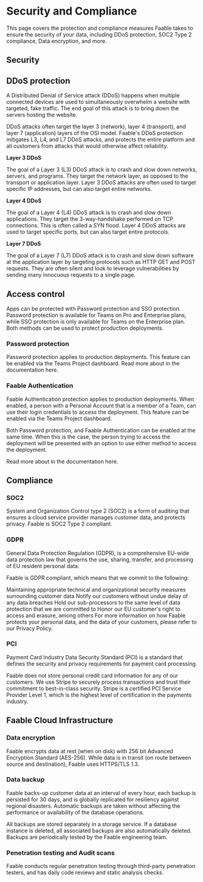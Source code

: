 # Security and Compliance

This page covers the protection and compliance measures Faable takes to ensure the security of your data, including DDoS protection, SOC2 Type 2 compliance, Data encryption, and more.

## Security

## DDoS protection

A Distributed Denial of Service attack (DDoS) happens when multiple connected devices are used to simultaneously overwhelm a website with targeted, fake traffic. The end goal of this attack is to bring down the servers hosting the website.

DDoS attacks often target the layer 3 (network), layer 4 (transport), and layer 7 (application) layers of the OSI model. Faable's DDoS protection mitigates L3, L4, and L7 DDoS attacks, and protects the entire platform and all customers from attacks that would otherwise affect reliability.

**Layer 3 DDoS**

The goal of a Layer 3 (L3) DDoS attack is to crash and slow down networks, servers, and programs. They target the network layer, as opposed to the transport or application layer. Layer 3 DDoS attacks are often used to target specific IP addresses, but can also target entire networks.

**Layer 4 DDoS**

The goal of a Layer 4 (L4) DDoS attack is to crash and slow down applications. They target the 3-way-handshake performed on TCP connections. This is often called a SYN flood. Layer 4 DDoS attacks are used to target specific ports, but can also target entire protocols.

**Layer 7 DDoS**

The goal of a Layer 7 (L7) DDoS attack is to crash and slow down software at the application layer by targeting protocols such as HTTP GET and POST requests. They are often silent and look to leverage vulnerabilities by sending many innocuous requests to a single page.

## Access control

Apps can be protected with Password protection and SSO protection. Password protection is available for Teams on Pro and Enterprise plans, while SSO protection is only available for Teams on the Enterprise plan. Both methods can be used to protect production deployments.

### Password protection

Password protection applies to production deployments. This feature can be enabled via the Teams Project dashboard. Read more about in the documentation here.

### Faable Authentication

Faable Authentication protection applies to production deployments. When enabled, a person with a Personal Account that is a member of a Team, can use their login credentials to access the deployment. This feature can be enabled via the Teams Project dashboard.

Both Password protection, and Faable Authentication can be enabled at the same time. When this is the case, the person trying to access the deployment will be presented with an option to use either method to access the deployment.

Read more about in the documentation here.

## Compliance

### SOC2

System and Organization Control type 2 (SOC2) is a form of auditing that ensures a cloud service provider manages customer data, and protects privacy. Faable is SOC2 Type 2 compliant.

### GDPR

General Data Protection Regulation (GDPR), is a comprehensive EU-wide data protection law that governs the use, sharing, transfer, and processing of EU resident personal data.

Faable is GDPR compliant, which means that we commit to the following:

Maintaining appropriate technical and organizational security measures surrounding customer data
Notify our customers without undue delay of any data breaches
Hold our sub-processors to the same level of data protection that we are committed to
Honor our EU customer's right to access and erasure, among others
For more information on how Faable protects your personal data, and the data of your customers, please refer to our Privacy Policy.

### PCI

Payment Card Industry Data Security Standard (PCI) is a standard that defines the security and privacy requirements for payment card processing.

Faable does not store personal credit card information for any of our customers. We use Stripe to securely process transactions and trust their commitment to best-in-class security. Stripe is a certified PCI Service Provider Level 1, which is the highest level of certification in the payments industry.

## Faable Cloud Infrastructure

### Data encryption

Faable encrypts data at rest (when on disk) with 256 bit Advanced Encryption Standard (AES-256). While data is in transit (on route between source and destination), Faable uses HTTPS/TLS 1.3.

### Data backup

Faable backs-up customer data at an interval of every hour, each backup is persisted for 30 days, and is globally replicated for resiliency against regional disasters. Automatic backups are taken without affecting the performance or availability of the database operations.

All backups are stored separately in a storage service. If a database instance is deleted, all associated backups are also automatically deleted. Backups are periodically tested by the Faable engineering team.

### Penetration testing and Audit scans

Faable conducts regular penetration testing through third-party penetration testers, and has daily code reviews and static analysis checks.
